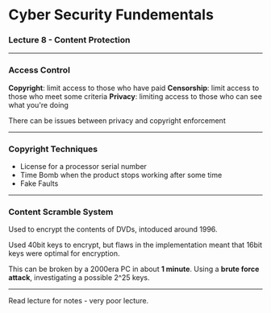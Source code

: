 # Cyber Security Fundementals
### Lecture 8 - Content Protection
---

### Access Control
**Copyright**: limit access to those who have paid
**Censorship**: limit access to those who meet some criteria
**Privacy**: limiting access to those who can see what you're doing

There can be issues between privacy and copyright enforcement

---

### Copyright Techniques

- License for a processor serial number
- Time Bomb when the product stops working after some time
- Fake Faults
---
### Content Scramble System

Used to encrypt the contents of DVDs, intoduced around 1996.

Used 40bit keys to encrypt, but flaws in the implementation meant that 16bit keys were optimal for encryption.

This can be broken by a 2000era PC in about **1 minute**. Using a **brute force attack**, investigating a possible 2^25 keys. 

---

Read lecture for notes - very poor lecture.